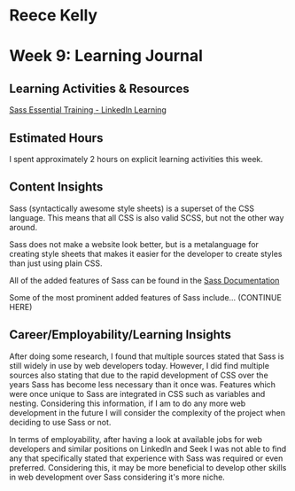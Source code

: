 # Reece Kelly
# Week 9: Learning Journal

## Learning Activities & Resources

[Sass Essential Training - LinkedIn Learning](https://www.linkedin.com/learning/sass-essential-training-15630917/how-can-sass-help-build-sites?u=2223545)

## Estimated Hours

I spent approximately 2 hours on explicit learning activities this week.

## Content Insights

Sass (syntactically awesome style sheets) is a superset of the CSS language. This means that all CSS is also valid SCSS, but not the other way around.

Sass does not make a website look better, but is a metalanguage for creating style sheets that makes it easier for the developer to create styles than just using plain CSS.

All of the added features of Sass can be found in the [Sass Documentation](https://sass-lang.com/documentation/)

Some of the most prominent added features of Sass include... (CONTINUE HERE)


## Career/Employability/Learning Insights

After doing some research, I found that multiple sources stated that Sass is still widely in use by web developers today. However, I did find multiple sources also stating that due to the rapid development of CSS over the years Sass has become less necessary than it once was. Features which were once unique to Sass are integrated in CSS such as variables and nesting. Considering this information, if I am to do any more web development in the future I will consider the complexity of the project when deciding to use Sass or not.

In terms of employability, after having a look at available jobs for web developers and similar positions on LinkedIn and Seek I was not able to find any that specifically stated that experience with Sass was required or even preferred. Considering this, it may be more beneficial to develop other skills in web development over Sass considering it's more niche.


